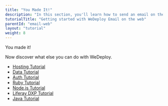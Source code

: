 ```yaml
---
title: "You Made It!"
description: "In this section, you'll learn how to send an email on the web using the WeDeploy API Client."
tutorialTitle: "Getting started with WeDeploy Email on the web"
parentId: "email-web"
layout: "tutorial"
weight: 8
---
```


<div class="notfound">
	<div class="notfound-icon">
		<span class="icon-16-thumb-up"></span>
	</div>
	<p class="notfound-text">You made it!</p>
	<p>Now discover what else you can do with WeDeploy.</p>
	<ul class="checklist">
		<li><a href="/tutorials/hosting/get-started/">Hosting Tutorial</a></li>
		<li><a href="/tutorials/data-web/get-started/">Data Tutorial</a></li>
		<li><a href="/tutorials/auth-web/get-started/">Auth Tutorial</a></li>
		<li><a href="/tutorials/ruby/get-started/">Ruby Tutorial</a></li>
		<li><a href="/tutorials/nodejs/get-started/">Node.js Tutorial</a></li>
		<li><a href="/tutorials/liferay-dxp/get-started/">Liferay DXP Tutorial</a></li>
		<li><a href="/tutorials/java/get-started/">Java Tutorial</a></li>
	</ul>
</div>
